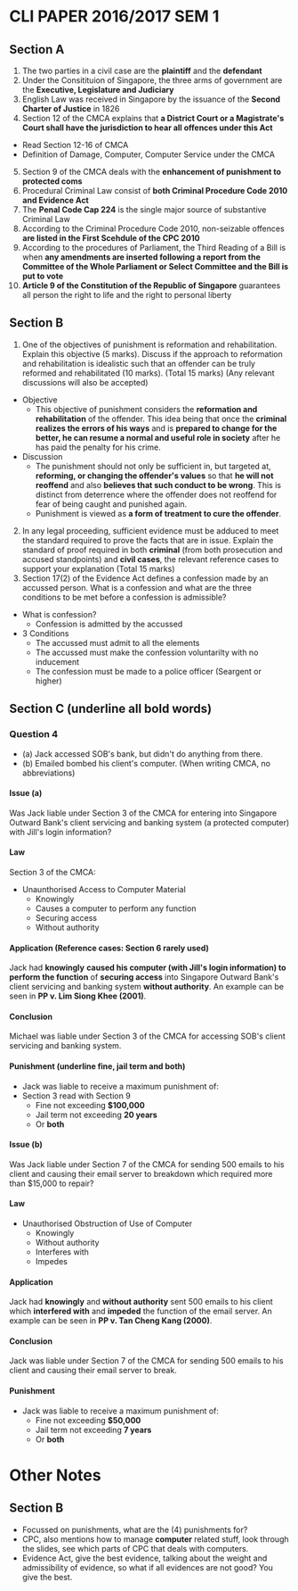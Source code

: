 # CLI PAPER 2016/2017 SEM 1

## Section A

1. The two parties in a civil case are the **plaintiff** and the **defendant**
2. Under the Consitituion of Singapore, the three arms of government are the **Executive, Legislature and Judiciary**
3. English Law was received in Singapore by the issuance of the **Second Charter of Justice** in 1826
4. Section 12 of the CMCA explains that **a District Court or a Magistrate's Court shall have the jurisdiction to hear all offences under this Act**
  * Read Section 12-16 of CMCA
  * Definition of Damage, Computer, Computer Service under the CMCA
5. Section 9 of the CMCA deals with the **enhancement of punishment to protected coms**
6. Procedural Criminal Law consist of **both Criminal Procedure Code 2010 and Evidence Act**
7. The **Penal Code Cap 224** is the single major source of substantive Criminal Law
8. According to the Criminal Procedure Code 2010, non-seizable offences **are listed in the First Scehdule of the CPC 2010**
9. According to the procedures of Parliament, the Third Reading of a Bill is when **any amendments are inserted following a report from the Committee of the Whole Parliament or Select Committee and the Bill is put to vote**
10. **Article 9 of the Constitution of the Republic of Singapore** guarantees all person the right to life and the right to personal liberty

## Section B

1. One of the objectives of punishment is reformation and rehabilitation. Explain this objective (5 marks). Discuss if the approach to reformation and rehabilitation is idealistic such that an offender can be truly reformed and rehabilitated (10 marks).
(Total 15 marks) (Any relevant discussions will also be accepted)
* Objective
  * This objective of punishment considers the **reformation and rehabilitation** of the offender. This idea being that once the **criminal realizes the errors of his ways** and is **prepared to change for the better, he can resume a normal and useful role in society** after he has paid the penalty for his crime.
* Discussion
  * The punishment should not only be sufficient in, but targeted at, **reforming, or changing the offender's values** so that **he will not reoffend** and also **believes that such conduct to be wrong**. This is distinct from deterrence where the offender does not reoffend for fear of being caught and punished again.
  * Punishment is viewed as **a form of treatment to cure the offender**.
2. In any legal proceeding, sufficient evidence must be adduced to meet the standard required to prove the facts that are in issue. Explain the standard of proof required in both **criminal** (from both prosecution and accused standpoints) and **civil cases**, the relevant reference cases to support your explanation (Total 15 marks)
3. Section 17(2) of the Evidence Act defines a confession made by an accussed person. What is a confession and what are the three conditions to be met before a confession is admissible?
* What is confession?
  * Confession is admitted by the accussed
* 3 Conditions
  * The accussed must admit to all the elements
  * The accussed must make the confession voluntarilty with no inducement
  * The confession must be made to a police officer (Seargent or higher)

## Section C (underline all bold words)

### Question 4
* (a) Jack accessed SOB's bank, but didn't do anything from there.
* (b) Emailed bombed his client's computer. (When writing CMCA, no abbreviations)

#### Issue (a)
Was Jack liable under Section 3 of the CMCA for entering into Singapore Outward Bank's client servicing and banking system (a protected computer) with Jill's login information?

#### Law
Section 3 of the CMCA:
* Unaunthorised Access to Computer Material
  * Knowingly
  * Causes a computer to perform any function
  * Securing access
  * Without authority

#### Application (Reference cases: Section 6 rarely used)
Jack had **knowingly** **caused his computer (with Jill's login information) to perform the function** of **securing access** into Singapore Outward Bank's client servicing and banking system **without authority**. An example can be seen in **PP v. Lim Siong Khee (2001)**.

#### Conclusion
Michael was liable under Section 3 of the CMCA for accessing SOB's client servicing and banking system.

#### Punishment (underline fine, jail term and both)
* Jack was liable to receive a maximum punishment of:
* Section 3 read with Section 9
  * Fine not exceeding **$100,000**
  * Jail term not exceeding **20 years**
  * Or **both**

#### Issue (b)
Was Jack liable under Section 7 of the CMCA for sending 500 emails to his client and causing their email server to breakdown which required more than $15,000 to repair?

#### Law
* Unauthorised Obstruction of Use of Computer
  * Knowingly
  * Without authority
  * Interferes with
  * Impedes

#### Application
Jack had **knowingly** and **without authority** sent 500 emails to his client which **interfered with** and **impeded** the function of the email server. An example can be seen in **PP v. Tan Cheng Kang (2000)**.

#### Conclusion
Jack was liable under Section 7 of the CMCA for sending 500 emails to his client and causing their email server to break.

#### Punishment
* Jack was liable to receive a maximum punishment of:
  * Fine not exceeding **$50,000**
  * Jail term not exceeding **7 years**
  * Or **both**

# Other Notes

## Section B
* Focussed on punishments, what are the (4) punishments for?
* CPC, also mentions how to manage **computer** related stuff, look through the slides, see which parts of CPC that deals with computers.
* Evidence Act, give the best evidence, talking about the weight and admissibility of evidence, so what if all evidences are not good? You give the best.
